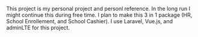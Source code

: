 This project is my personal project and personl reference. In the long run I might continue this during free time. I plan to make this 3 in 1 package (HR, School Enrollement, and School Cashier). I use Laravel, Vue.js, and adminLTE for this project.
